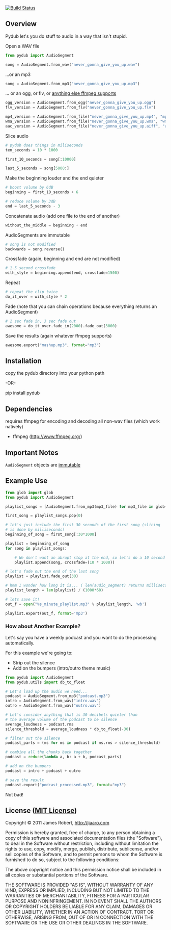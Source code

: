[![Build Status](https://secure.travis-ci.org/jiaaro/pydub.png?branch=master)](http://travis-ci.org/jiaaro/pydub)

## Overview

Pydub let's you do stuff to audio in a way that isn't stupid.

Open a WAV file

```python
from pydub import AudioSegment

song = AudioSegment.from_wav("never_gonna_give_you_up.wav")
```
    
...or an mp3

```python
song = AudioSegment.from_mp3("never_gonna_give_you_up.mp3")
```
    
... or an ogg, or flv, or [anything else ffmpeg supports](http://www.iepak.com/35/TopicDetail.aspx)
    
```python
ogg_version = AudioSegment.from_ogg("never_gonna_give_you_up.ogg")
flv_version = AudioSegment.from_flv("never_gonna_give_you_up.flv")

mp4_version = AudioSegment.from_file("never_gonna_give_you_up.mp4", "mp4")
wma_version = AudioSegment.from_file("never_gonna_give_you_up.wma", "wma")
aac_version = AudioSegment.from_file("never_gonna_give_you_up.aiff", "aac")
```
    
Slice audio
    
```python
# pydub does things in miliseconds
ten_seconds = 10 * 1000

first_10_seconds = song[:10000]

last_5_seconds = song[5000:]
```
    
Make the beginning louder and the end quieter
    
```python
# boost volume by 6dB
beginning = first_10_seconds + 6

# reduce volume by 3dB
end = last_5_seconds - 3
```
    
Concatenate audio (add one file to the end of another)

```python    
without_the_middle = beginning + end
```
    
AudioSegments are immutable

```python
# song is not modified
backwards = song.reverse()
```
    
Crossfade (again, beginning and end are not modified)
    
```python
# 1.5 second crossfade
with_style = beginning.append(end, crossfade=1500)
```

Repeat

```python
# repeat the clip twice
do_it_over = with_style * 2
```
    
Fade (note that you can chain operations because everything returns
an AudioSegment)
    
```python
# 2 sec fade in, 3 sec fade out
awesome = do_it_over.fade_in(2000).fade_out(3000)
```
    
Save the results (again whatever ffmpeg supports)

```python
awesome.export("mashup.mp3", format="mp3")
```    

## Installation

copy the pydub directory into your python path 

-OR-

  pip install pydub


## Dependencies

requires ffmpeg for encoding and decoding all non-wav files (which work natively)

 - ffmpeg (http://www.ffmpeg.org/)

## Important Notes

`AudioSegment` objects are [immutable](http://www.devshed.com/c/a/Python/String-and-List-Python-Object-Types/1/)

## Example Use

```python
from glob import glob
from pydub import AudioSegment

playlist_songs = [AudioSegment.from_mp3(mp3_file) for mp3_file in glob("*.mp3")]

first_song = playlist_songs.pop(0)

# let's just include the first 30 seconds of the first song (slicing 
# is done by milliseconds)
beginning_of_song = first_song[:30*1000]

playlist = beginning_of_song
for song in playlist_songs:

    # We don't want an abrupt stop at the end, so let's do a 10 second crossfades
    playlist.append(song, crossfade=(10 * 1000))

# let's fade out the end of the last song
playlist = playlist.fade_out(30)

# hmm I wonder how long it is... ( len(audio_segment) returns milliseconds )
playlist_length = len(playlist) / (1000*60)

# lets save it!
out_f = open("%s_minute_playlist.mp3" % playlist_length, 'wb')

playlist.export(out_f, format='mp3')
```
    
### How about Another Example?

Let's say you have a weekly podcast and you want to do the processing automatically.

For this example we're going to:
 
  - Strip out the silence
  - Add on the bumpers (intro/outro theme music)

```python
from pydub import AudioSegment
from pydub.utils import db_to_float

# Let's load up the audio we need...
podcast = AudioSegment.from_mp3("podcast.mp3")
intro = AudioSegment.from_wav("intro.wav")
outro = AudioSegment.from_wav("outro.wav")

# Let's consider anything that is 30 decibels quieter than
# the average volume of the podcast to be silence
average_loudness = podcast.rms
silence_threshold = average_loudness * db_to_float(-30)

# filter out the silence
podcast_parts = (ms for ms in podcast if ms.rms > silence_threshold)

# combine all the chunks back together
podcast = reduce(lambda a, b: a + b, podcast_parts)

# add on the bumpers
podcast = intro + podcast + outro

# save the result
podcast.export("podcast_processed.mp3", format="mp3")
```
    
Not bad!

## License ([MIT License](http://opensource.org/licenses/mit-license.php))

Copyright © 2011 James Robert, http://jiaaro.com

Permission is hereby granted, free of charge, to any person obtaining
a copy of this software and associated documentation files (the
"Software"), to deal in the Software without restriction, including
without limitation the rights to use, copy, modify, merge, publish,
distribute, sublicense, and/or sell copies of the Software, and to
permit persons to whom the Software is furnished to do so, subject to
the following conditions:

The above copyright notice and this permission notice shall be
included in all copies or substantial portions of the Software.

THE SOFTWARE IS PROVIDED "AS IS", WITHOUT WARRANTY OF ANY KIND,
EXPRESS OR IMPLIED, INCLUDING BUT NOT LIMITED TO THE WARRANTIES OF
MERCHANTABILITY, FITNESS FOR A PARTICULAR PURPOSE AND
NONINFRINGEMENT. IN NO EVENT SHALL THE AUTHORS OR COPYRIGHT HOLDERS BE
LIABLE FOR ANY CLAIM, DAMAGES OR OTHER LIABILITY, WHETHER IN AN ACTION
OF CONTRACT, TORT OR OTHERWISE, ARISING FROM, OUT OF OR IN CONNECTION
WITH THE SOFTWARE OR THE USE OR OTHER DEALINGS IN THE SOFTWARE.

